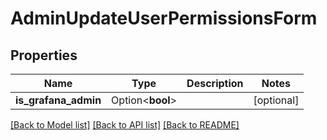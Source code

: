# AdminUpdateUserPermissionsForm

## Properties

Name | Type | Description | Notes
------------ | ------------- | ------------- | -------------
**is_grafana_admin** | Option<**bool**> |  | [optional]

[[Back to Model list]](../README.md#documentation-for-models) [[Back to API list]](../README.md#documentation-for-api-endpoints) [[Back to README]](../README.md)


